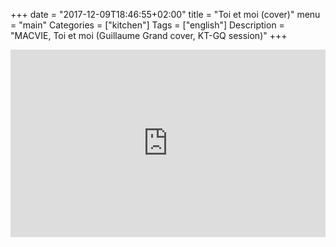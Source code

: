 +++
date = "2017-12-09T18:46:55+02:00"
title = "Toi et moi (cover)"
menu = "main"
Categories = ["kitchen"]
Tags = ["english"]
Description = "MACVIE, Toi et moi (Guillaume Grand cover, KT-GQ session)"
+++


<iframe width="100%" height="300" scrolling="no" frameborder="no" src="https://w.soundcloud.com/player/?url=https%3A//api.soundcloud.com/tracks/367092953&amp;color=%23ff5500&amp;auto_play=false&amp;hide_related=false&amp;show_comments=true&amp;show_user=true&amp;show_reposts=false&amp;show_teaser=true&amp;visual=true"></iframe>
